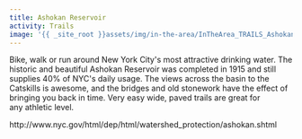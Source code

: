 ```yaml
---
title: Ashokan Reservoir
activity: Trails
image: '{{ _site_root }}assets/img/in-the-area/InTheArea_TRAILS_Ashokan-20140820165254.jpg'
---
```

<p>Bike, walk or&nbsp;run around New York City's most attractive&nbsp;drinking water. The historic and beautiful Ashokan Reservoir was completed in 1915 and still supplies 40% of NYC's daily usage. The views across the basin to the Catskills is awesome,&nbsp;and the bridges and old&nbsp;stonework&nbsp;have the effect of bringing you back in time.&nbsp;Very easy wide,&nbsp;paved trails are great for any&nbsp;athletic level.</p><p>http://www.nyc.gov/html/dep/html/watershed_protection/ashokan.shtml</p>